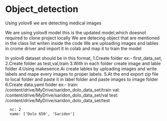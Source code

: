 # Object_detection
Using yolov8 we are detecting medical images

We are using yolov8 model this is the updated model,which doesnot required to clone project locally
We are detecing object that are mentioned in the class list writen inside the code
We are uploading images and lables in crome driver and import it in colab and map it to train the model 

In yolov8 dataset should be in this format,
1.Create folder ex:- first_data_set,
2.Create folder as test,val,train
3.With in each folder create image and lable folder 
4.Using makesence.Ai create lables by uploading images and write labels and mape every images to proper labels.
5.At the end export zip file to local folder and paste it in label folder and paste images to image folder 
6.Create data.yaml folder ex:- 
      train: /content/drive/MyDrive/saridon_dolo_data_set/train
      val: /content/drive/MyDrive/saridon_dolo_data_set/val
      test: /content/drive/MyDrive/saridon_dolo_data_set/test
      
      nc: 2
      name: ['Dolo 650', 'Saridon']

